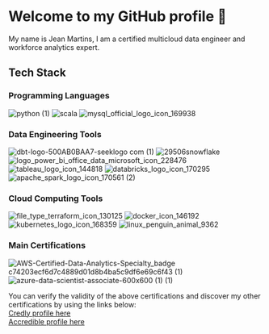 # Welcome to my GitHub profile 👋

My name is Jean Martins, I am a certified multicloud data engineer and workforce analytics expert.

## Tech Stack

### Programming Languages

![python (1)](https://github.com/martins-jean/martins-jean/assets/118685801/0e31a2fc-4368-4ea4-852b-93a4bf146501)
![scala](https://github.com/martins-jean/martins-jean/assets/118685801/cfcb25b5-4c04-4171-b54b-988314779af4)
![mysql_official_logo_icon_169938](https://github.com/martins-jean/martins-jean/assets/118685801/b012b626-536a-4608-a225-0094b9e2abff)

### Data Engineering Tools

![dbt-logo-500AB0BAA7-seeklogo com (1)](https://github.com/martins-jean/martins-jean/assets/118685801/f926bff1-e380-4b1d-9af6-7bec2a469f37)
![29506snowflake](https://github.com/martins-jean/martins-jean/assets/118685801/d5ea4879-0eeb-4971-b0e2-6a47b475cbf9)
![logo_power_bi_office_data_microsoft_icon_228476](https://github.com/martins-jean/martins-jean/assets/118685801/ed37e861-5e2d-4614-acf6-87f9190673ea)
![tableau_logo_icon_144818](https://github.com/martins-jean/martins-jean/assets/118685801/3dcb0c42-e300-45f7-bbd3-493534866a6f)
![databricks_logo_icon_170295](https://github.com/martins-jean/martins-jean/assets/118685801/dfab2e06-83d6-4a5e-b461-2df1b072e600)
![apache_spark_logo_icon_170561 (2)](https://github.com/martins-jean/martins-jean/assets/118685801/762159a3-93f5-41e0-9c1f-e6c1cb434583)

### Cloud Computing Tools
![file_type_terraform_icon_130125](https://github.com/martins-jean/martins-jean/assets/118685801/5305e87b-9c15-48c3-a089-f63ea49adb93)
![docker_icon_146192](https://github.com/martins-jean/martins-jean/assets/118685801/efb2b881-f995-4c78-ad47-96875aa000de)
![kubernetes_logo_icon_168359](https://github.com/martins-jean/martins-jean/assets/118685801/f49f7ef7-1c8d-421b-ab10-0a4cf456c6c5)
![linux_penguin_animal_9362](https://github.com/martins-jean/martins-jean/assets/118685801/426dcca4-80ea-48e8-a196-2fe8fd057c0d)

### Main Certifications
![AWS-Certified-Data-Analytics-Specialty_badge c74203ecf6d7c4889d01d8b4ba5c9df6e69c6f43 (1)](https://github.com/martins-jean/martins-jean/assets/118685801/b19d9f5a-1572-4ea3-8261-996bf9c1ae2f)
![azure-data-scientist-associate-600x600 (1) (1)](https://github.com/martins-jean/martins-jean/assets/118685801/7df3e0a8-d490-4ef6-9579-4e9d23e435aa)




You can verify the validity of the above certifications and discover my other certifications by using the links below: <br>
<a href="https://www.credly.com/users/jean-martins.ai">Credly profile here</a> <br>
<a href="https://www.credential.net/profile/2023dataengineer/wallet#gs.4zazkd">Accredible profile here</a>











